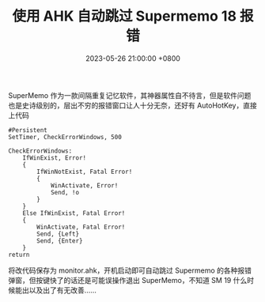 ﻿---
layout: post
title: "使用 AHK 自动跳过 Supermemo 18 报错"
date: 2023-05-26 21:00:00 +0800
categories: 工具二三
tags:
    - AHK
    - SuperMemo

---

SuperMemo 作为一款间隔重复记忆软件，其神器属性自不待言，但是软件问题也是史诗级别的，层出不穷的报错窗口让人十分无奈，还好有 AutoHotKey，直接上代码

<!-- more -->

```
#Persistent
SetTimer, CheckErrorWindows, 500

CheckErrorWindows:
    IfWinExist, Error!
    {
        IfWinNotExist, Fatal Error!
        {
            WinActivate, Error!
            Send, !o
        }
    }
    Else IfWinExist, Fatal Error!
    {
        WinActivate, Fatal Error!
        Send, {Left}
        Send, {Enter}
    }
return
```

将改代码保存为 monitor.ahk，开机启动即可自动跳过 Supermemo 的各种报错弹窗，但按键快了的话还是可能误操作退出 SuperMemo，不知道 SM 19 什么时候能出以及出了有无改善……